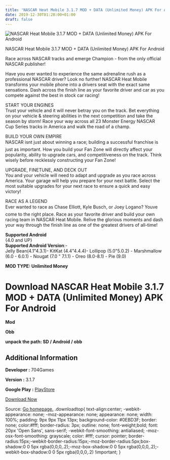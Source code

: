 ```yaml
---
title: 'NASCAR Heat Mobile 3.1.7 MOD + DATA (Unlimited Money) APK For Android'
date: 2019-12-30T01:28:00+01:00
draft: false
---
```


![NASCAR Heat Mobile 3.1.7 MOD + DATA (Unlimited Money) APK For Android](https://i2.wp.com/apkhome.net/wp-content/uploads/2019/11/NASCAR-Heat-Mobile-3.1.7-MOD-DATA-Unlimited-Money.png "NASCAR Heat Mobile 3.1.7 MOD + DATA (Unlimited Money) APK For Android")

  

NASCAR Heat Mobile 3.1.7 MOD + DATA (Unlimited Money) APK For Android

Race across NASCAR tracks and emerge Champion - from the only official NASCAR publisher!

Have you ever wanted to experience the same adrenaline rush as a professional NASCAR driver? Look no further! NASCAR Heat Mobile transforms your mobile phone into a drivers seat with the exact same sensations. Dash across the finish line as your favorite driver and car as you compete against the best in stock car racing!

START YOUR ENGINES  
Trust your vehicle and it will never betray you on the track. Bet everything on your vehicle & steering abilities in the next competition and take the season by storm! Race your way across all 23 Monster Energy NASCAR Cup Series tracks in America and walk the road of a champ.

BUILD YOUR OWN EMPIRE  
NASCAR isnt just about winning a race; building a successful franchise is just as important. How you build your Fan Zone will directly affect your popularity, ability to upgrade cars, and competitiveness on the track. Think wisely before recklessly constructing your Fan Zone!

UPGRADE, FINETUNE, AND DECK OUT  
You and your vehicle will need to adapt and upgrade as you race across America. Your garage will help you prepare for your next battle. Select the most suitable upgrades for your next race to ensure a quick and easy victory!

RACE AS A LEGEND  
Ever wanted to race as Chase Elliott, Kyle Busch, or Joey Logano? Youve come to the right place. Race as your favorite driver and build your own racing team in NASCAR Heat Mobile. Relive the glorious moments and dash your way through the finish line as one of the greatest drivers of all-time!

**Supported Android**  
{4.0 and UP}  
**Supported Android Version**:-  
Jelly Bean(4.1"4.3.1)- KitKat (4.4"4.4.4)- Lollipop (5.0"5.0.2) - Marshmallow (6.0 - 6.0.1) - Nougat (7.0 " 7.1.1) - Oreo (8.0-8.1) - Pie (9.0)

**MOD TYPE: Unlimited Money**

Download NASCAR Heat Mobile 3.1.7 MOD + DATA (Unlimited Money) APK For Android
==============================================================================

**Mod**

**Obb**

**unpack the path: SD / Android / obb**

Additional Information
----------------------

**Developer :** 704Games

**Version :** 3.1.7

**Google Play :** [PlayStore](https://play.google.com/store/apps/details?id=com.dmi.nascarheat)

  

[Download Now](https://store4app.co/post/nascar-heat-mobile-3-1-7-mod-data-unlimited-money-apk-for-android_1574012096)

  
Source: [Go homepage.](https://store4app.co/post/nascar-heat-mobile-3-1-7-mod-data-unlimited-money-apk-for-android_1574012096) .downloadtop{ text-align:center; -webkit-appearance: none; -moz-appearance: none; appearance: none; width: 100%; padding: 9px 9px 11px 13px; background-color: #0EBD3F; border: none; color:#fff; border-radius: 3px; outline: none; font-weight;bold; font: 20px 'Open Sans', sans-serif; -webkit-font-smoothing: antialiased; -moz-osx-font-smoothing: grayscale; color: #fff; cursor: pointer; border-radius:15px;-webkit-border-radius:15px;-moz-border-radius:5px;box-shadow:0 0 5px rgba(0,0,0,.2);-moz-box-shadow:0 0 5px rgba(0,0,0,.2);-webkit-box-shadow:0 0 5px rgba(0,0,0,.2) !important; }